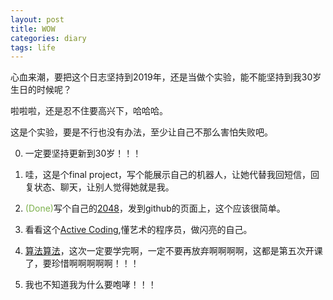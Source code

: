 ```yaml
---
layout: post
title: WOW
categories: diary
tags: life
---
```


心血来潮，要把这个日志坚持到2019年，还是当做个实验，能不能坚持到我30岁生日的时候呢？

啦啦啦，还是忍不住要高兴下，哈哈哈。

这是个实验，要是不行也没有办法，至少让自己不那么害怕失败吧。

0. 一定要坚持更新到30岁！！！

1. 哇，这是个final project，写个能展示自己的机器人，让她代替我回短信，回复状态、聊天，让别人觉得她就是我。

2. <font color="#7CB04C">(Done)</font>写个自己的[2048](http://jane110511.github.io/2048/2048.html)，发到github的页面上，这个应该很简单。

3. 看看这个[Active Coding](https://www.futurelearn.com/courses/creative-coding),懂艺术的程序员，做闪亮的自己。

4. [算法算法](https://class.coursera.org/algs4partI-005)，这次一定要学完啊，一定不要再放弃啊啊啊啊，这都是第五次开课了，要珍惜啊啊啊啊啊！！！

5. 我也不知道我为什么要咆哮！！！

